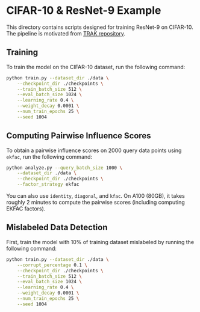 # CIFAR-10 & ResNet-9 Example

This directory contains scripts designed for training ResNet-9 on CIFAR-10. The pipeline is motivated from 
[TRAK repository](https://github.com/MadryLab/trak/blob/main/examples/cifar_quickstart.ipynb).

## Training

To train the model on the CIFAR-10 dataset, run the following command:
```bash
python train.py --dataset_dir ./data \
    --checkpoint_dir ./checkpoints \
    --train_batch_size 512 \
    --eval_batch_size 1024 \
    --learning_rate 0.4 \
    --weight_decay 0.0001 \
    --num_train_epochs 25 \
    --seed 1004
```

## Computing Pairwise Influence Scores

To obtain a pairwise influence scores on 2000 query data points using `ekfac`, run the following command:
```bash
python analyze.py --query_batch_size 1000 \
    --dataset_dir ./data \
    --checkpoint_dir ./checkpoints \
    --factor_strategy ekfac
```
You can also use `identity`, `diagonal`, and `kfac`. On A100 (80GB), it takes roughly 2 minutes to compute the 
pairwise scores (including computing EKFAC factors).

## Mislabeled Data Detection

First, train the model with 10% of training dataset mislabeled by running the following command:
```bash
python train.py --dataset_dir ./data \
    --corrupt_percentage 0.1 \
    --checkpoint_dir ./checkpoints \
    --train_batch_size 512 \
    --eval_batch_size 1024 \
    --learning_rate 0.4 \
    --weight_decay 0.0001 \
    --num_train_epochs 25 \
    --seed 1004
```
